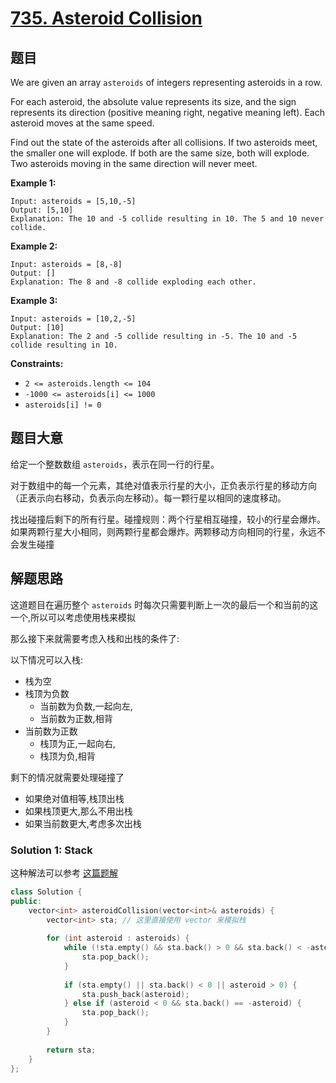 # [735. Asteroid Collision](https://leetcode.com/problems/asteroid-collision/)

## 题目



We are given an array `asteroids` of integers representing asteroids in a row.

For each asteroid, the absolute value represents its size, and the sign represents its direction (positive meaning right, negative meaning left). Each asteroid moves at the same speed.

Find out the state of the asteroids after all collisions. If two asteroids meet, the smaller one will explode. If both are the same size, both will explode. Two asteroids moving in the same direction will never meet.

 

**Example 1:**

```
Input: asteroids = [5,10,-5]
Output: [5,10]
Explanation: The 10 and -5 collide resulting in 10. The 5 and 10 never collide.
```

**Example 2:**

```
Input: asteroids = [8,-8]
Output: []
Explanation: The 8 and -8 collide exploding each other.
```

**Example 3:**

```
Input: asteroids = [10,2,-5]
Output: [10]
Explanation: The 2 and -5 collide resulting in -5. The 10 and -5 collide resulting in 10.
```

 

**Constraints:**

- `2 <= asteroids.length <= 104`
- `-1000 <= asteroids[i] <= 1000`
- `asteroids[i] != 0`

## 题目大意

给定一个整数数组 `asteroids`，表示在同一行的行星。

对于数组中的每一个元素，其绝对值表示行星的大小，正负表示行星的移动方向（正表示向右移动，负表示向左移动）。每一颗行星以相同的速度移动。

找出碰撞后剩下的所有行星。碰撞规则：两个行星相互碰撞，较小的行星会爆炸。如果两颗行星大小相同，则两颗行星都会爆炸。两颗移动方向相同的行星，永远不会发生碰撞

## 解题思路

这道题目在遍历整个 `asteroids` 时每次只需要判断上一次的最后一个和当前的这一个,所以可以考虑使用栈来模拟

那么接下来就需要考虑入栈和出栈的条件了:

以下情况可以入栈:

- 栈为空
- 栈顶为负数
    - 当前数为负数,一起向左,
    - 当前数为正数,相背
- 当前数为正数
    - 栈顶为正,一起向右,
    - 栈顶为负,相背

剩下的情况就需要处理碰撞了

- 如果绝对值相等,栈顶出栈
- 如果栈顶更大,那么不用出栈
- 如果当前数更大,考虑多次出栈

### Solution 1: Stack

这种解法可以参考 [这篇题解](https://leetcode-cn.com/problems/asteroid-collision/solution/735xing-xing-peng-zhuang-ji-yu-zhan-qu-f-xpd1/)


````c++
class Solution {
public:
    vector<int> asteroidCollision(vector<int>& asteroids) {
        vector<int> sta; // 这里直接使用 vector 来模拟栈
        
        for (int asteroid : asteroids) {
            while (!sta.empty() && sta.back() > 0 && sta.back() < -asteroid) {
                sta.pop_back();
            }
            
            if (sta.empty() || sta.back() < 0 || asteroid > 0) {
                sta.push_back(asteroid);
            } else if (asteroid < 0 && sta.back() == -asteroid) {
                sta.pop_back();
            }
        }
        
        return sta;
    }
};
````

